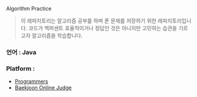 Algorithm Practice

> 이 레파지토리는 알고리즘 공부를 하며 푼 문제를 저장하기 위한 레파지토리입니다.
코드가 백퍼센트 효율적이거나 정답인 것은 아니지만 고민하는 습관을 기르고자 알고리즘을 학습합니다.

### 언어 : Java
### Platform : 
* [Programmers](https://programmers.co.kr/)
* [Baekjoon Online Judge](https://www.acmicpc.net/) 